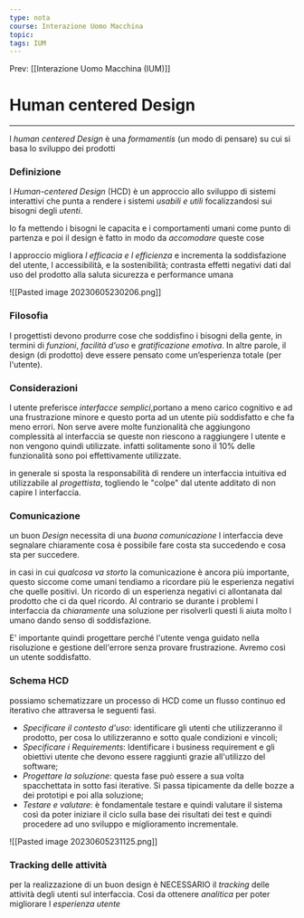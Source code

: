 ```yaml
---
type: nota
course: Interazione Uomo Macchina
topic: 
tags: IUM
---
```


Prev: [[Interazione Uomo Macchina (IUM)]]

# Human centered Design
---
l _human centered Design_ è una _formamentis_ (un modo di pensare) su cui si basa lo sviluppo dei prodotti

### Definizione
l _Human-centered Design_ (HCD) è un approccio allo sviluppo di sistemi interattivi che punta a rendere i sistemi _usabili e utili_ focalizzandosi sui bisogni degli _utenti_.

lo fa mettendo i bisogni  le capacita e i comportamenti  umani come punto di partenza e poi il design è fatto in modo da _accomodare_ queste cose

l approccio migliora _l efficacia e l efficienza_ e incrementa la soddisfazione del utente, l accessibilità, e la sostenibilità; contrasta effetti negativi dati dal uso del prodotto alla saluta sicurezza e performance umana  

![[Pasted image 20230605230206.png]]


### Filosofia
I progettisti devono produrre cose che soddisfino i bisogni della gente, in termini di _funzioni_, _facilità d’uso_ e _gratificazione emotiva_. In altre parole, il design (di prodotto) deve essere pensato come un’esperienza totale (per l'utente).


### Considerazioni
l utente preferisce _interfacce semplici_,portano a meno carico cognitivo e ad una frustrazione minore e questo porta ad un utente più soddisfatto e che fa meno errori.
Non serve avere molte funzionalità che aggiungono complessità al interfaccia se queste non riescono a raggiungere l utente e non vengono quindi utilizzate. infatti solitamente sono il 10% delle funzionalità sono poi effettivamente utilizzate.

in generale si sposta la responsabilità di rendere un interfaccia intuitiva ed utilizzabile al _progettista_, togliendo le "colpe" dal utente additato di non capire l interfaccia. 


### Comunicazione
un buon _Design_ necessita di una _buona comunicazione_ l interfaccia deve segnalare chiaramente cosa è possibile fare costa sta succedendo e cosa sta per succedere.

in casi in cui _qualcosa va storto_ la comunicazione è ancora più importante, questo siccome come umani tendiamo a ricordare più le esperienza negativi che quelle positivi. Un ricordo di un esperienza negativi ci allontanata dal prodotto che ci da quel ricordo. Al contrario se durante i problemi l interfaccia da _chiaramente_ una soluzione per risolverli questi li aiuta molto l umano dando senso di soddisfazione.

E' importante quindi progettare perché l'utente venga guidato nella risoluzione e gestione dell'errore senza provare frustrazione. Avremo così un utente soddisfatto.


### Schema HCD
possiamo schematizzare un processo di HCD come un flusso continuo ed iterativo che attraversa le seguenti fasi.
- _Specificare il contesto d'uso_: identificare gli utenti che utilizzeranno il prodotto, per cosa lo utilizzeranno e sotto quale condizioni e vincoli; 
- _Specificare i Requirements_: Identificare i business requirement e gli obiettivi utente che devono essere raggiunti grazie all'utilizzo del software; 
- _Progettare la soluzione_: questa fase può essere a sua volta spacchettata in sotto fasi iterative. Si passa tipicamente da delle bozze a dei prototipi e poi alla soluzione; 
- _Testare e valutare_: è fondamentale testare e quindi valutare il sistema così da poter iniziare il ciclo sulla base dei risultati dei test e quindi procedere ad uno sviluppo e miglioramento incrementale.

![[Pasted image 20230605231125.png]]

### Tracking delle attività
per la realizzazione di un buon design è NECESSARIO il _tracking_ delle attività degli utenti sul interfaccia. Cosi da ottenere _analitica_ per poter migliorare l _esperienza utente_